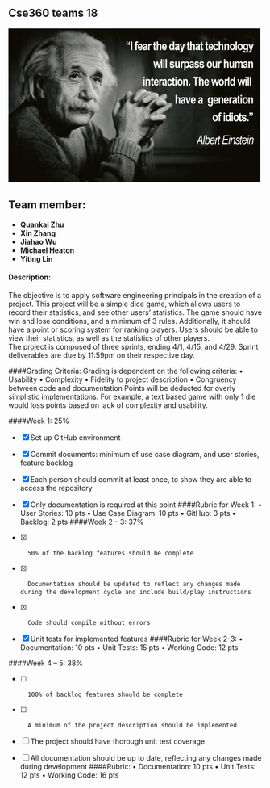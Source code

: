## Cse360 teams 18
![codercat](https://github.com/360Teams18/Cse360Teams18Project/blob/master/Einstein%20Quote.jpg?raw=true)
## Team member:

-  **Quankai Zhu**
-  **Xin Zhang**
-  **Jiahao Wu** 
-  **Michael Heaton** 
-  **Yiting Lin** 

#### Description: 
The objective is to apply software engineering principals in the creation of a project.  This project will be a simple dice game, which allows users to record their statistics, and see other users’ statistics.  The game should have win and lose conditions, and a minimum of 3 rules. Additionally, it should have a point or scoring system for ranking players.  Users should be able to view their statistics, as well as the statistics of other players.   
The project is composed of three sprints, ending 4/1, 4/15, and 4/29.  Sprint deliverables are due by 11:59pm on their respective day.

####Grading Criteria:
Grading is dependent on the following criteria:
•	Usability
•	Complexity
•	Fidelity to project description
•	Congruency between code and documentation
Points will be deducted for overly simplistic implementations.  For example, a text based game with only 1 die would loss points based on lack of complexity and usability.

####Week 1:  25%
- [x]	Set up GitHub environment
- [x]	Commit documents: minimum of use case diagram, and user stories, feature backlog
- [x]	Each person should commit at least once, to show they are able to access the repository
- [x]	Only documentation is required at this point
####Rubric for Week 1:
•	User Stories:  10 pts
•	Use Case Diagram: 10 pts
•	GitHub: 3 pts
•	Backlog: 2 pts
####Week 2 – 3: 37%

- [x]		50% of the backlog features should be complete
- [x]		Documentation should be updated to reflect any changes made during the development cycle and include build/play instructions
- [x]		Code should compile without errors
- [x]	Unit tests for implemented features
####Rubric for Week 2-3:
•	Documentation: 10 pts
•	Unit Tests: 15 pts
•	Working Code: 12 pts

####Week 4 – 5: 38%
- [ ]		100% of backlog features should be complete
- [ ]		A minimum of the project description should be implemented
- [ ]	The project should have thorough unit test coverage
- [ ]	All documentation should be up to date, reflecting any changes made during development
####Rubric:
•	Documentation: 10 pts
•	Unit Tests: 12 pts
•	Working Code: 16 pts

